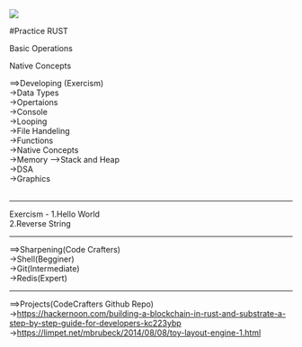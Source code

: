 <img src="https://th.bing.com/th/id/OIP.LBcw1ir85G1GEXDEMXxICQAAAA?rs=1&pid=ImgDetMain">

#Practice RUST <br>

Basic Operations <br>

Native Concepts <br>


==>Developing (Exercism) <br>
             ->Data Types <br>
             ->Opertaions <br>
             ->Console <br>
             ->Looping <br>
             ->File Handeling <br>
             ->Functions <br>
             ->Native Concepts<br>
             ->Memory -->Stack and Heap <br>
             ->DSA<br>
             ->Graphics<br>
             <br>
             <hr>
 Exercism - 1.Hello World <br> 
            2.Reverse String <br>
            <hr>
==>Sharpening(Code Crafters)<br>
              ->Shell(Begginer)<br>
              ->Git(Intermediate)<br>
              ->Redis(Expert)<br><hr>

==>Projects(CodeCrafters Github Repo)<br>
              ->https://hackernoon.com/building-a-blockchain-in-rust-and-substrate-a-step-by-step-guide-for-developers-kc223ybp <br>
              ->https://limpet.net/mbrubeck/2014/08/08/toy-layout-engine-1.html<br>